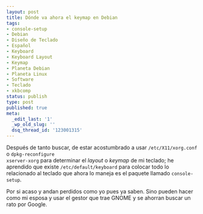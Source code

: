```yaml
---
layout: post
title: Dónde va ahora el keymap en Debian
tags:
- console-setup
- Debian
- Diseño de Teclado
- Español
- Keyboard
- Keyboard Layout
- Keymap
- Planeta Debian
- Planeta Linux
- Software
- Teclado
- xkbcomp
status: publish
type: post
published: true
meta:
  _edit_last: '1'
  _wp_old_slug: ''
  dsq_thread_id: '123001315'
---
```

Después de tanto buscar, de estar acostumbrado a usar <code>/etc/X11/xorg.conf</code> o <code>dpkg-reconfigure xserver-xorg</code> para determinar el <em>layout</em> o <em>keymap</em> de mi teclado; he aprendido que existe <code>/etc/default/keyboard</code> para colocar todo lo relacionado al teclado que ahora lo maneja es el paquete llamado <code>console-setup</code>.

Por si acaso y andan perdidos como yo pues ya saben. Sino pueden hacer como mi esposa y usar el gestor que trae GNOME y se ahorran buscar un rato por Google.

